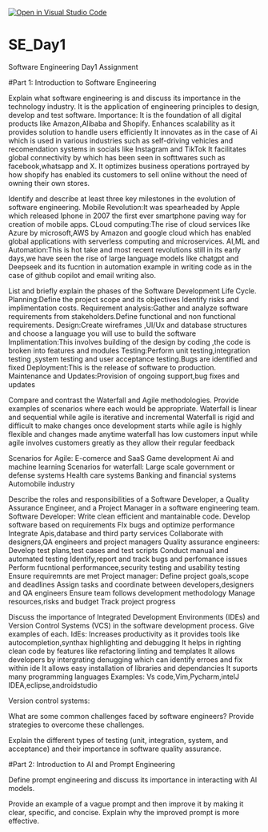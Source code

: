 [![Open in Visual Studio Code](https://classroom.github.com/assets/open-in-vscode-2e0aaae1b6195c2367325f4f02e2d04e9abb55f0b24a779b69b11b9e10269abc.svg)](https://classroom.github.com/online_ide?assignment_repo_id=18393401&assignment_repo_type=AssignmentRepo)
# SE_Day1
Software Engineering Day1 Assignment

#Part 1: Introduction to Software Engineering

Explain what software engineering is and discuss its importance in the technology industry.
It is the application of engineering principles to design, develop and test software.
Importance:
It is the foundation of all digital products like Amazon,Alibaba and Shopify.
Enhances scalability as it provides solution to handle users efficiently
It innovates as in the case of Ai which is used in various industries such as self-driving vehicles and recomendation systems in socials like Instagram and TikTok
It facilitates global connectivity by which has been seen in softtwares such as facebook,whatsapp and X.
It optimizes business operations portrayed by how shopify has enabled its customers to sell online without the need of owning their own stores.



Identify and describe at least three key milestones in the evolution of software engineering.
Mobile Revolution:It was spearheaded by Apple which released Iphone in 2007 the first ever smartphone paving way for creation of mobile apps.
CLoud computing:The rise of cloud services like Azure by microsoft,AWS by Amazon and google cloud which has enabled global applications with serverless computing and microservices.
AI,ML and Automation:This is hot take and most recent revolutions still in its early days,we have seen the rise of large language models like chatgpt and Deepseek and its fucntion in automation example in writing code as in the case of github copilot and email writing also.



List and briefly explain the phases of the Software Development Life Cycle.
Planning:Define the project scope and its objectives
         Identify risks and implimentation costs.
 Requirement analysis:Gather and analyze software requirements from stakeholders.Define functional and non functional requirements.
 Design:Create wireframes ,UI/Ux and database structures and choose a language you will use to build the software
 Implimentation:This involves building of the design by coding ,the code is broken into features and modules
 Testing:Perform unit testing,integration testing ,system testing and user acceptance testing.Bugs are identified and fixed
 Deployment:This is the release of software to production.
 Maintenance and Updates:Provision of ongoing support,bug fixes and updates
 
 


Compare and contrast the Waterfall and Agile methodologies. Provide examples of scenarios where each would be appropriate.
Waterfall is linear and sequential while agile is iterative and incremental
Waterfall is rigid and difficult to make changes once development starts while agile is highly flexible and changes made anytime
waterfall has low customers input while agile involves customers greatly as they allow their regular feedback

Scenarios for Agile:
                    E-comerce and SaaS
                    Game development
                    Ai and machine learning
 Scenarios for waterfall:
                        Large scale government or defense systems
                        Health care systems
                        Banking and financial systems
                        Automobile industry



Describe the roles and responsibilities of a Software Developer, a Quality Assurance Engineer, and a Project Manager in a software engineering team.
Software Developer:
                   Write clean efficient and mantainable code.
                   Develop software based on requirements
                   FIx bugs and optimize performance
                   Integrate Apis,database and third party services
                   Collaborate with designers,QA engineers and project managers
  Quality assurance engineers:
                               Develop test plans,test cases and test scripts
                               Conduct manual and automated testing
                               Identify,report and track bugs and perfomance issues
                               Perform fucntional performancee,security testing and usability testing
                               Ensure requiremnts are met
    Project manager:
                    Define project goals,scope and deadlines
                    Assign tasks and coordinate between developers,designers and QA engineers
                    Ensure team follows development methodology
                    Manage resources,risks and budget
                    Track project progress

Discuss the importance of Integrated Development Environments (IDEs) and Version Control Systems (VCS) in the software development process. Give examples of each.
IdEs:
     Increases productivity as it provides tools like autocompletion,synthax highlighting  and debugging
     It helps in righting clean code by features like refactoring linting and templates
     It allows developers by intergrating denugging which can identify erroes and fix within ide
     It allows easy installation of libraries and dependancies
     It suports many programming languages
    Examples:
            Vs code,Vim,Pycharm,intelJ IDEA,eclipse,androidstudio

  Version control systems:
                          

What are some common challenges faced by software engineers? Provide strategies to overcome these challenges.


Explain the different types of testing (unit, integration, system, and acceptance) and their importance in software quality assurance.


#Part 2: Introduction to AI and Prompt Engineering


Define prompt engineering and discuss its importance in interacting with AI models.


Provide an example of a vague prompt and then improve it by making it clear, specific, and concise. Explain why the improved prompt is more effective.
